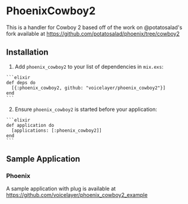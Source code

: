 # PhoenixCowboy2

This is a handler for Cowboy 2 based off of the work on @potatosalad's fork
available at https://github.com/potatosalad/phoenix/tree/cowboy2

## Installation

  1. Add `phoenix_cowboy2` to your list of dependencies in `mix.exs`:

    ```elixir
    def deps do
      [{:phoenix_cowboy2, github: "voicelayer/phoenix_cowboy2"}]
    end
    ```

  2. Ensure `phoenix_cowboy2` is started before your application:

    ```elixir
    def application do
      [applications: [:phoenix_cowboy2]]
    end
    ```

## Sample Application

### Phoenix

A sample application with plug is available at
https://github.com/voicelayer/phoenix_cowboy2_example
